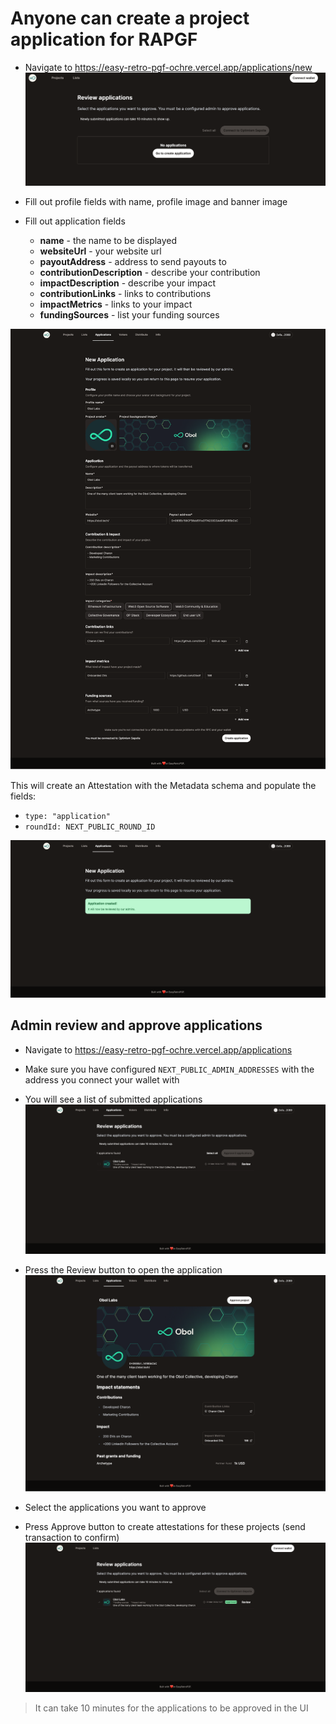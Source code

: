 # Anyone can create a project application for RAPGF

- Navigate to https://easy-retro-pgf-ochre.vercel.app/applications/new
![](./images/Create_application.png)


- Fill out profile fields with name, profile image and banner image
- Fill out application fields
  - **name** - the name to be displayed
  - **websiteUrl** - your website url
  - **payoutAddress** - address to send payouts to
  - **contributionDescription** - describe your contribution
  - **impactDescription** - describe your impact
  - **contributionLinks** - links to contributions
  - **impactMetrics** - links to your impact
  - **fundingSources** - list your funding sources

![](./images/Application_create.png)

This will create an Attestation with the Metadata schema and populate the fields:

- `type: "application"`
- `roundId: NEXT_PUBLIC_ROUND_ID`

![](./images/Application_success.png)

## Admin review and approve applications

- Navigate to https://easy-retro-pgf-ochre.vercel.app/applications
- Make sure you have configured `NEXT_PUBLIC_ADMIN_ADDRESSES` with the address you connect your wallet with
- You will see a list of submitted applications
![](./images/Review_page.png)

- Press the Review button to open the application
![](./images/Review_project_details.png)

- Select the applications you want to approve
- Press Approve button to create attestations for these projects (send transaction to confirm)
![](./images/Review_page_with_approved.png)

> It can take 10 minutes for the applications to be approved in the UI



